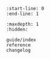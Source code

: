 ```{include} ../README.md
:start-line: 0
:end-line: 1
```

```{toctree}
:maxdepth: 1
:hidden:

guide/index
reference
changelog
```
